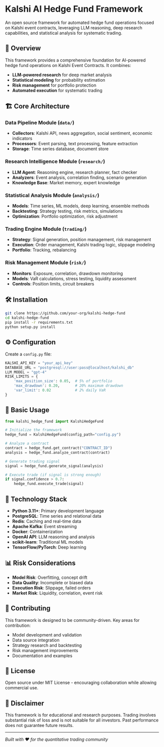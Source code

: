 # Kalshi AI Hedge Fund Framework

An open source framework for automated hedge fund operations focused on Kalshi event contracts, leveraging LLM reasoning, deep research capabilities, and statistical analysis for systematic trading.

## 🚀 Overview

This framework provides a comprehensive foundation for AI-powered hedge fund operations on Kalshi Event Contracts. It combines:

- **LLM-powered research** for deep market analysis
- **Statistical modeling** for probability estimation
- **Risk management** for portfolio protection
- **Automated execution** for systematic trading

## 🏗️ Core Architecture

### Data Pipeline Module (`data/`)
- **Collectors**: Kalshi API, news aggregation, social sentiment, economic indicators
- **Processors**: Event parsing, text processing, feature extraction
- **Storage**: Time series database, document store

### Research Intelligence Module (`research/`)
- **LLM Agent**: Reasoning engine, research planner, fact checker
- **Analyzers**: Event analysis, correlation finding, scenario generation
- **Knowledge Base**: Market memory, expert knowledge

### Statistical Analysis Module (`analysis/`)
- **Models**: Time series, ML models, deep learning, ensemble methods
- **Backtesting**: Strategy testing, risk metrics, simulations
- **Optimization**: Portfolio optimization, risk adjustment

### Trading Engine Module (`trading/`)
- **Strategy**: Signal generation, position management, risk management
- **Execution**: Order management, Kalshi trading logic, slippage modeling
- **Portfolio**: Tracking, rebalancing

### Risk Management Module (`risk/`)
- **Monitors**: Exposure, correlation, drawdown monitoring
- **Models**: VaR calculations, stress testing, liquidity assessment
- **Controls**: Position limits, circuit breakers

## 🛠️ Installation

```bash
git clone https://github.com/your-org/kalshi-hedge-fund
cd kalshi-hedge-fund
pip install -r requirements.txt
python setup.py install
```

## ⚙️ Configuration

Create a `config.py` file:

```python
KALSHI_API_KEY = "your_api_key"
DATABASE_URL = "postgresql://user:pass@localhost/kalshi_db"
LLM_MODEL = "gpt-4"
RISK_LIMITS = {
    'max_position_size': 0.05,  # 5% of portfolio
    'max_drawdown': 0.20,       # 20% maximum drawdown
    'var_limit': 0.02           # 2% daily VaR
}
```

## 📖 Basic Usage

```python
from kalshi_hedge_fund import KalshiHedgeFund

# Initialize the framework
hedge_fund = KalshiHedgeFund(config_path="config.py")

# Analyze a contract
contract = hedge_fund.get_contract("CONTRACT_ID")
analysis = hedge_fund.analyze_contract(contract)

# Generate trading signal
signal = hedge_fund.generate_signal(analysis)

# Execute trade (if signal is strong enough)
if signal.confidence > 0.7:
    hedge_fund.execute_trade(signal)
```

## 🔧 Technology Stack

- **Python 3.11+**: Primary development language
- **PostgreSQL**: Time series and relational data
- **Redis**: Caching and real-time data
- **Apache Kafka**: Event streaming
- **Docker**: Containerization
- **OpenAI API**: LLM reasoning and analysis
- **scikit-learn**: Traditional ML models
- **TensorFlow/PyTorch**: Deep learning

## 📊 Risk Considerations

- **Model Risk**: Overfitting, concept drift
- **Data Quality**: Incomplete or biased data
- **Execution Risk**: Slippage, failed orders
- **Market Risk**: Liquidity, correlation, event risk

## 🤝 Contributing

This framework is designed to be community-driven. Key areas for contribution:
- Model development and validation
- Data source integration
- Strategy research and backtesting
- Risk management improvements
- Documentation and examples

## 📄 License

Open source under MIT License - encouraging collaboration while allowing commercial use.

## 🚨 Disclaimer

This framework is for educational and research purposes. Trading involves substantial risk of loss and is not suitable for all investors. Past performance does not guarantee future results.

---

*Built with ❤️ for the quantitative trading community*